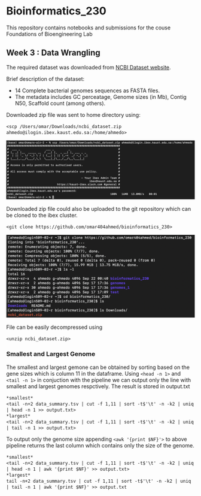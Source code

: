 # Bioinformatics_230
This repository contains notebooks and submissions for the couse Foundations of Bioengineering Lab
## Week 3 : Data Wrangling

The required dataset was downloaded from [NCBI Dataset website](https://www.ncbi.nlm.nih.gov/datasets/genome/?taxon=2&assembly_level=3:3&release_year=1980:2001).

Brief description of the dataset:
* 14 Complete bacterial genomes sequences as FASTA files.
* The metadata includes GC perceatage, Genome sizes (in Mb), Contig N50, Scaffold count (among others).

Downloaded zip file was sent to home directory using:

```
<scp /Users/omar/Downloads/ncbi_dataset.zip ahmedo@ilogin.ibex.kaust.edu.sa:/home/ahmedo>
```

![Alt text](/Screenshots/send.png?raw=true)


Downloaded zip file could also be uploaded to the git repository which can be cloned to the ibex cluster.

```
<git clone https://github.com/omar404ahmed/bioinformatics_230>
```

<!--- image 1 here--->
![Alt text](/Screenshots/Clone.png?raw=true)


File can be easily decompressed using 

```
<unzip ncbi_dataset.zip>
```



### Smallest and Largest Genome

The smallest and largest gemone can be obtained by sorting based on the gene sizes which is column 11 in the dataframe. Using ```<head -n 1>``` and ```<tail -n 1>``` in conjuction with the pipeline we can output only the line with smallest and largest genomes respctively. The result is stored in output.txt

```
*smallest*
<tail -n+2 data_summary.tsv | cut -f 1,11 | sort -t$'\t' -n -k2 | uniq | head -n 1 >> output.txt>
*largest*
<tail -n+2 data_summary.tsv | cut -f 1,11 | sort -t$'\t' -n -k2 | uniq | tail -n 1 >> output.txt>
```


To output only the genome size appending ```<awk '{print $NF}'>``` to above pipeline returns the last column which contains only the size of the genome.

```
*smallest*
<tail -n+2 data_summary.tsv | cut -f 1,11 | sort -t$'\t' -n -k2 | uniq | head -n 1 | awk '{print $NF}' >> output.txt> 
*largest*
tail -n+2 data_summary.tsv | cut -f 1,11 | sort -t$'\t' -n -k2 | uniq | tail -n 1 | awk '{print $NF}' >> output.txt
```
